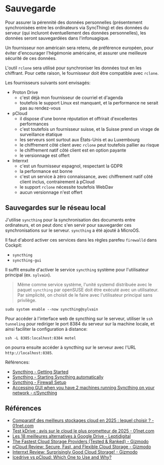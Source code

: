 # Sauvegarde

Pour assurer la pérennité des données personnelles (présentement synchronisées entre les ordinateurs via SyncThing) et des données du serveur (qui incluront éventuellement des données personnelles), les données seront sauvegardées dans l'infonuagique.

Un fournisseur non américain sera retenu, de préférence européen, pour éviter d'encourager l'hégémonie américaine, et assurer une meilleure sécurité de ces données.

L'outil `rclone` sera utilisé pour synchroniser les données tout en les chiffrant. Pour cette raison, le fournisseur doit être compatible avec `rclone`.

Les fournisseurs suivants sont envisagés:

* Proton Drive
  * c'est déjà mon fournisseur de courriel et d'agenda
  * toutefois le support Linux est manquant, et la performance ne serait pas au rendez-vous
* pCloud
  * il dispose d'une bonne réputation et offrirait d'excellentes performances
  * c'est toutefois un fournisseur suisse, et la Suisse prend un virage de surveillance étatique
  * les serveurs sont surtout aux États-Unis et au Luxembourg
  * le chiffrement côté client avec `rclone` peut toutefois pallier au risque
  * le chiffrement natif côté client est en option payante
  * le versionnage est offert
* Internxt
  * c'est un fournisseur espagnol, respectant la GDPR
  * la performance est bonne
  * c'est un service à zéro connaissance, avec chiffrement natif côté client inclus, contrairement à pCloud
  * le support `rclone` nécessite toutefois WebDav
  * aucun versionnage n'est offert

## Sauvegardes sur le réseau local

J'utilise `syncthing` pour la synchronisation des documents entre ordinateurs, et on peut donc s'en servir pour sauvegarder ces synchronisations sur le serveur. `syncthing` a été ajouté à MicroOS.

Il faut d'abord activer ces services dans les règles parefeu `firewalld` dans Cockpit:

* `syncthing`
* `syncthing-gui`

Il suffit ensuite d'activer le service `syncthing` système pour l'utilisateur principal (ex. `sylvain`).

> Même comme service système, l'unité systemd distribuée avec le paquet `syncthing` par openSUSE doit être exécuté avec un utilisateur. Par simplicité, on choisit de le faire avec l'utilisateur principal sans privilège.

```shell
sudo system enable --now syncthing@sylvain
```

Pour accéder à l'interface web de syncthing sur le serveur, utiliser le `ssh tunneling` pour rediriger le port 8384 du serveur sur la machine locale, et ainsi faciliter la configuration à distance:

```shell
ssh -L 8385:localhost:8384 motel
```

on pourra ensuite accéder à syncthing sur le serveur avec l'URL `http://localhost:8385`.

Références:

* [Syncthing - Getting Started](https://docs.syncthing.net/intro/getting-started.html)
* [Syncthing - Starting Syncthing automatically](https://docs.syncthing.net/users/autostart.html#linux)
* [Syncthing - Firewall Setup](https://docs.syncthing.net/users/firewall.html#firewall-setup)
* [Accessing GUI when you have 2 machines running Syncthing on your network - r/Syncthing](https://www.reddit.com/r/Syncthing/comments/xpp3ky/accessing_gui_when_you_have_2_machines_running/)

## Références

* [Comparatif des meilleurs stockages cloud en 2025 : lequel choisir ? - 01net.com](https://www.01net.com/cloud/)
* [Test kDrive : avis sur le cloud le plus prometteur de 2025 - 01net.com](https://www.01net.com/cloud/kdrive/)
* [Les 18 meilleures alternatives à Google Drive - Leptidigital](https://www.leptidigital.fr/webmarketing/alternative-google-drive-24939/)
* [The Fastest Cloud Storage Providers (Tested & Ranked) - Gizmodo](https://gizmodo.com/best-cloud-storage/fastest)
* [pCloud Review: Secure, Fast, and Flexible Cloud Storage - Gizmodo](https://gizmodo.com/best-cloud-storage/pcloud)
* [Internxt Review: Surprisingly Good Cloud Storage! - Gizmodo](https://gizmodo.com/best-cloud-storage/internxt)
* [Icedrive vs pCloud: Which One to Use and Why?](https://gizmodo.com/best-cloud-storage/icedrive-vs-pcloud)
